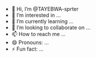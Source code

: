 - 👋 Hi, I’m @TAYEBWA-sprter
- 👀 I’m interested in ...
- 🌱 I’m currently learning ...
- 💞️ I’m looking to collaborate on ...
- 📫 How to reach me ...
- 😄 Pronouns: ...
- ⚡ Fun fact: ...

<!---
TAYEBWA-sprter/TAYEBWA-sprter is a ✨ special ✨ repository because its `README.md` (this file) appears on your GitHub profile.
You can click the Preview link to take a look at your changes.
--->
